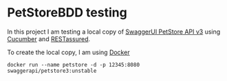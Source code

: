 
# PetStoreBDD testing

In this project I am testing a local copy of [SwaggerUI PetStore API v3](https://petstore3.swagger.io/) using [Cucumber](https://cucumber.io/) and [RESTassured](https://rest-assured.io/).

To create the local copy, I am using [Docker](https://www.docker.com/)
```
docker run --name petstore -d -p 12345:8080 swaggerapi/petstore3:unstable
```

